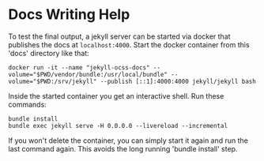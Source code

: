 # Docs Writing Help

To test the final output, a jekyll server can be started via docker that publishes the docs at `localhost:4000`.
Start the docker container from this 'docs' directory like that:

    docker run -it --name "jekyll-ocss-docs" --volume="$PWD/vendor/bundle:/usr/local/bundle" --volume="$PWD:/srv/jekyll" --publish [::1]:4000:4000 jekyll/jekyll bash

Inside the started container you get an interactive shell. Run these commands:

    bundle install
    bundle exec jekyll serve -H 0.0.0.0 --livereload --incremental

If you won't delete the container, you can simply start it again and run the last command again. This avoids the long running 'bundle install' step.
